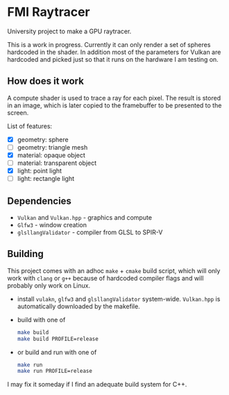 # FMI Raytracer

University project to make a GPU raytracer.

This is a work in progress. Currently it can only render a set of spheres hardcoded in the shader.
In addition most of the parameters for Vulkan are hardcoded and picked just so that it runs on the hardware I am testing on.

## How does it work

A compute shader is used to trace a ray for each pixel. The result is stored in an image, which is later copied to the framebuffer to be presented to the screen.

List of features:
- [x] geometry: sphere
- [ ] geometry: triangle mesh
- [x] material: opaque object
- [ ] material: transparent object
- [x] light: point light
- [ ] light: rectangle light

## Dependencies

- `Vulkan` and `Vulkan.hpp` - graphics and compute
- `Glfw3` - window creation
- `glsllangValidator` - compiler from GLSL to SPIR-V

## Building

This project comes with an adhoc `make` + `cmake` build script, which will only work with `clang` or `g++` because of hardcoded compiler flags and will probably only work on Linux.

- install `vulakn`, `glfw3` and `glsllangValidator` system-wide. `Vulkan.hpp` is automatically downloaded by the makefile.

- build with one of
    ```sh
    make build
    make build PROFILE=release
    ```

- or build and run with one of
    ```sh
    make run
    make run PROFILE=release
    ```

I may fix it someday if I find an adequate build system for C++.
